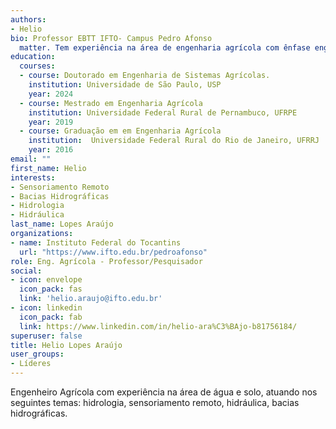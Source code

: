 ```yaml
---
authors:
- Helio
bio: Professor EBTT IFTO- Campus Pedro Afonso
  matter. Tem experiência na área de engenharia agrícola com ênfase engenharia de água e solo, atuando nos seguintes temas: hidrologia, sensoriamento remoto, hidráulica, bacias hidrográficas. 
education:
  courses:
  - course: Doutorado em Engenharia de Sistemas Agrícolas.
    institution: Universidade de São Paulo, USP
    year: 2024
  - course: Mestrado em Engenharia Agrícola
    institution: Universidade Federal Rural de Pernambuco, UFRPE
    year: 2019
  - course: Graduação em em Engenharia Agrícola
    institution:  Universidade Federal Rural do Rio de Janeiro, UFRRJ
    year: 2016
email: ""
first_name: Helio
interests:
- Sensoriamento Remoto
- Bacias Hidrográficas
- Hidrologia
- Hidráulica
last_name: Lopes Araújo
organizations:
- name: Instituto Federal do Tocantins
  url: "https://www.ifto.edu.br/pedroafonso"
role: Eng. Agrícola - Professor/Pesquisador
social:
- icon: envelope
  icon_pack: fas
  link: 'helio.araujo@ifto.edu.br'
- icon: linkedin
  icon_pack: fab
  link: https://www.linkedin.com/in/helio-ara%C3%BAjo-b81756184/
superuser: false
title: Helio Lopes Araújo
user_groups:
- Líderes
---
```

Engenheiro Agrícola com experiência na área de água e solo, atuando nos seguintes temas: hidrologia, sensoriamento remoto, hidráulica, bacias hidrográficas.